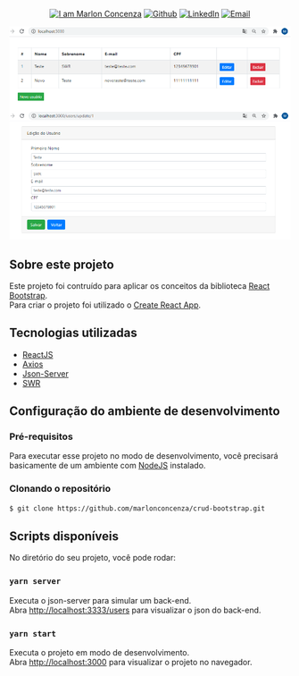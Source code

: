 <p align="center">
  <a href="https://github.com/marlonconcenza" target="_blank"><img alt="I am Marlon Concenza" src="https://img.shields.io/badge/I%20am-Marlon_Concenza-informational"></a>
  <a href="https://github.com/marlonconcenza" target="_blank" ><img alt="Github" src="https://img.shields.io/badge/Github--%23F8952D?style=social&logo=github"></a>
  <a href="https://www.linkedin.com/in/marlon-martins-concenza-53738978" target="_blank" ><img alt="LinkedIn" src="https://img.shields.io/badge/Linkedin--%23F8952D?style=social&logo=linkedin"></a>
  <a href="mailto:marlon.concenza@gmail.com" target="_blank" ><img alt="Email" src="https://img.shields.io/badge/Email--%23F8952D?style=social&logo=gmail"></a>
</p>

![Preview](https://github.com/marlonconcenza/crud-bootstrap/blob/master/.github/preview.png "Preview")

## Sobre este projeto

Este projeto foi contruído para aplicar os conceitos da biblioteca [React Bootstrap](https://react-bootstrap.github.io).<br />
Para criar o projeto foi utilizado o [Create React App](https://github.com/facebook/create-react-app).


## Tecnologias utilizadas

- [ReactJS](https://github.com/facebook/create-react-app)
- [Axios](https://github.com/axios/axios)
- [Json-Server](https://github.com/typicode/json-server)
- [SWR](https://github.com/vercel/swr)

## Configuração do ambiente de desenvolvimento

### Pré-requisitos

Para executar esse projeto no modo de desenvolvimento, você precisará basicamente de um ambiente com [NodeJS](https://nodejs.org/) instalado.

### Clonando o repositório

```bash
$ git clone https://github.com/marlonconcenza/crud-bootstrap.git
```

## Scripts disponíveis

No diretório do seu projeto, você pode rodar:

### `yarn server`
Executa o json-server para simular um back-end.<br />
Abra [http://localhost:3333/users](http://localhost:3333/users) para visualizar o json do back-end.


### `yarn start`

Executa o projeto em modo de desenvolvimento.<br />
Abra [http://localhost:3000](http://localhost:3000) para visualizar o projeto no navegador.
